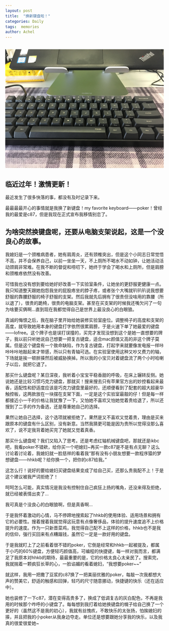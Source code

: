 ```yaml
---
layout: post
title:  "换新键盘啦！"
categories: Daily
tags:  memories
author: Achel
---
```


![图片.jpg](/pic/20200117.jpg)
---

临近过年！激情更新！
---

最近发生了很多快落的事，都没有及时记录下来。

最最最最开心的事情就是我换了新键盘！my favorite keyboard——poker！曾经我的最爱是c87，但是我现在正式宣布我移情别恋了。

为啥突然换键盘呢，还要从电脑支架说起，这是一个没良心的故事。
---

我媳妇是一个颈椎病患者，她有肩周炎，还有颈椎突出，但是这个小同志日常觉悟不高，并不会保养自己，以前一坐坐一天，不上厕所不喝水不动如钟，让她活动活动颈肩非常难。在我不断的督促和唠叨下，她终于学会了喝水和上厕所，但是肩膀和颈椎疼依然没有改善。

可惜我也没有想到要给她好好改善一下实验室条件，让她坐的更舒服更健康一点。我只知道整天跟她抱怨我坐的屁股疼坐的脖子疼，或者张个大嘴就叭叭叭说我想要舒服的靠腰舒服的椅子舒服的支架。然后我就先后拥有了很贵但没啥用的靠腰（所以退了），很贵的跪椅，很贵的电脑支架。甚至在买支架的时候我还嘴欠问了一句为啥要买俩啊...直到现在我都觉得自己是世界上最没良心的白眼狼。

真诚的悔恨之后，我在脑子里开始给她装修实验室座位。调整椅子的高度和支架的高度，就导致她用本身的键盘打字依然很累肩膀，于是火速下单了她最爱的键盘——lofree。这个牌子也是误打误撞的，买完才发现没想到这个是她一直想要的牌子，我以前只听她说自己想要一把复古键盘，适合mac颜值又高的非这个牌子莫属。但是这个键盘有一个致命缺陷，作为复古键盘，打起字来就要像发电报一样咔咔咔咔地敲起来才带感，所以只有青轴可选。在实验室使用这种又吵又费力的轴，下场就是挨一顿胖揍然后被威胁换掉。所以我的小宝贝对着键盘流了两个小时哈喇子以后，就把它退了。

那买什么键盘呢？某日深夜，我听着小宝宝平稳香甜的呼吸，在床上辗转反侧。她说她还是比较习惯巧克力键盘，那就买！搜来搜去只有苹果官方出的妙控看起来最香，适配性和舒适度应该是巧克力键盘里最好的，还顺便看到了配套的超大超豪华触控板，这两款放在一块摆在支架下面，一定是这个实验室最靓的仔！但是每一样都接近小一千的价格让我犹豫了一下，又怕她不喜欢又怕她觉着贵给退了，所以还搜到了二手的作为备选，还是尊重她自己的选择。

果然让她自己选择，这个选项就被拒绝了。果然是又不喜欢又觉着贵，理由是买来跟原本的键盘有什么区别，没有新意。当然我猜更可能是因为贵所以觉得没那么喜欢了，说不定我背着她买完了她就又觉着真香。

那买什么键盘呢？我们又陷入了思考。还是考虑红轴机械键盘吧，那就还是ikbc吧，我看poker不错欸，给你买一个吧媳妇~再买一款c87是不是有点无聊？这么讨论着讨论着，我媳妇就一脸慈祥的看着我“那有没有小朋友想要一款程序猿的梦想键盘——hhkb呢？给你换一个，把你的c87给我。”

这怎么行！说好的要给媳妇买键盘结果变成了给自己买，还那么贵我配不上！于是这个建议被我严词拒绝了！

呵呵怎么可能，真实情况是我没有控制住自己疯狂上扬的嘴角，还没来得及拒绝，就已经被表情出卖了...

我可真是个没良心的白眼狼啊，但是真香啊...

于是我怀着激动的心情，马不停蹄地搜索起了hhkb的使用体验、适用场景和拥有它的必要性。搜着搜着我就觉得这玩意有点像奢侈品，体验的提升速度追不上价格提升的速度。作为一只新晋菜鸡，我觉得自己配不上这样的价格，hhkb也不是我的信仰，强行买回来有点糟蹋钱，虽然它一定是一款好用的键盘。

于是我就盯上了之前看着很不错的poker，它倒是经常和hhkb一起被提及，都属于小巧的60%键盘，方便轻巧颜值高，可编程的快捷键，每一样对我而言，都满足了我原本对hhkb的期待，最最重要的是，它的价格太良心太亲民了。搜索完，我就揣着一颗疯狂长草的心，一脸谄媚的看着媳妇，“我想要poker~~”

就这样，我用一把撒了豆浆的c87换了一把美丽优雅的poker，每敲一次我都想大声的赞美它，舒适的触感和回弹，轻巧的尺寸随意挪动，快捷键的快乐（还在适应中）。

她也装修了一下c87，潜在变得高贵多了，换成了低调复古的灰白配色，不再是我用的时候那个咋呼的小键盘了。每每想到我打着给她换键盘的幌子给自己换了一个更好的（虽然这不是我的初心），我就有丝愧疚，不敢快乐的太张扬，怕挨媳妇的揍，并且把我的小poker从我身边夺走。单位还是想要跟她分享我的快乐，以及我真的很爱很爱她~
